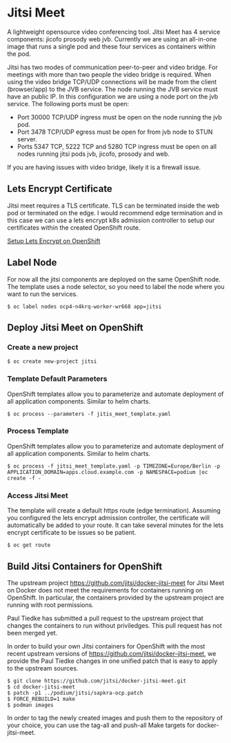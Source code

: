 # Jitsi Meet
A lightweight opensource video conferencing tool. Jitsi Meet has 4 service components: jicofo prosody web jvb. Currently we are using an all-in-one image that runs a single pod and these four services as containers within the pod. 

Jitsi has two modes of communication peer-to-peer and video bridge. For meetings with more than two people the video bridge is required. When using the video bridge TCP/UDP connections will be made from the client (browser/app) to the JVB service. The node running the JVB service must have an public IP. In this configuration we are using a node port on the jvb service. The following ports must be open:
* Port 30000 TCP/UDP ingress must be open on the node running the jvb pod.
* Port 3478 TCP/UDP egress must be open for from jvb node to STUN server.
* Ports 5347 TCP, 5222 TCP and 5280 TCP ingress must be open on all nodes running jitsi pods jvb, jicofo, prosody and web.

If you are having issues with video bridge, likely it is a firewall issue.

## Lets Encrypt Certificate
Jitsi meet requires a TLS certificate. TLS can be terminated inside the web pod or terminated on the edge. I would recommend edge termination and in this case we can use a lets encrypt k8s admission controller to setup our certificates within the created OpenShift route.

[Setup Lets Encrypt on OpenShift](https://keithtenzer.com/2020/04/03/openshift-application-certificate-management-with-lets-encrypt/)

## Label Node
For now all the jitsi components are deployed on the same OpenShift node. The template uses a node selector, so you need to label the node where you want to run the services.

```$ oc label nodes ocp4-n4krq-worker-wr668 app=jitsi```

## Deploy Jitsi Meet on OpenShift
### Create a new project

```$ oc create new-project jitsi```

### Template Default Parameters
OpenShift templates allow you to parameterize and automate deployment of all application components. Similar to helm charts.

```$ oc process --parameters -f jitis_meet_template.yaml```

### Process Template
OpenShift templates allow you to parameterize and automate deployment of all application components. Similar to helm charts.

```$ oc process -f jitsi_meet_template.yaml -p TIMEZONE=Europe/Berlin -p APPLICATION_DOMAIN=apps.cloud.example.com -p NAMESPACE=podium |oc create -f -```

### Access Jitsi Meet
The template will create a default https route (edge termination). Assuming you configured the lets encrypt admission controller, the certificate will automatically be added to your route. It can take several minutes for the lets encrypt certificate to be issues so be patient.

```$ oc get route```

## Build Jitsi Containers for OpenShift

The upstream project https://github.com/jitsi/docker-jitsi-meet for Jitsi Meet on Docker does not meet the requirements for containers running on OpenShift. In particular, the containers provided by the upstream project are running with root permissions.

Paul Tiedke has submitted a pull request to the upstream project that changes the containers to run without priviledges. This pull request has not been merged yet.

In order to build your own Jitsi containers for OpenShift with the most recent upstream versions of https://github.com/jitsi/docker-jitsi-meet, we provide the Paul Tiedke changes in one unified patch that is easy to apply to the upstream sources.

```
$ git clone https://github.com/jitsi/docker-jitsi-meet.git
$ cd docker-jitsi-meet
$ patch -p1 ../podium/jitsi/sapkra-ocp.patch
$ FORCE_REBUILD=1 make
$ podman images
```

In order to tag the newly created images and push them to the repository of your choice, you can use the tag-all and push-all Make targets for docker-jitsi-meet.

